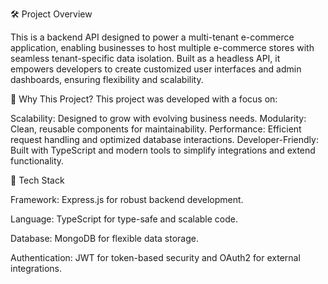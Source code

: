 🛠️ Project Overview

This is a backend API designed to power a multi-tenant e-commerce application, enabling businesses to host multiple e-commerce stores with seamless tenant-specific data isolation. Built as a headless API, it empowers developers to create customized user interfaces and admin dashboards, ensuring flexibility and scalability.

🌟 Why This Project?
This project was developed with a focus on:

Scalability: Designed to grow with evolving business needs.
Modularity: Clean, reusable components for maintainability.
Performance: Efficient request handling and optimized database interactions.
Developer-Friendly: Built with TypeScript and modern tools to simplify integrations and extend functionality.


🧰 Tech Stack

Framework: Express.js for robust backend development.

Language: TypeScript for type-safe and scalable code.

Database: MongoDB for flexible data storage.

Authentication: JWT for token-based security and OAuth2 for external integrations.



